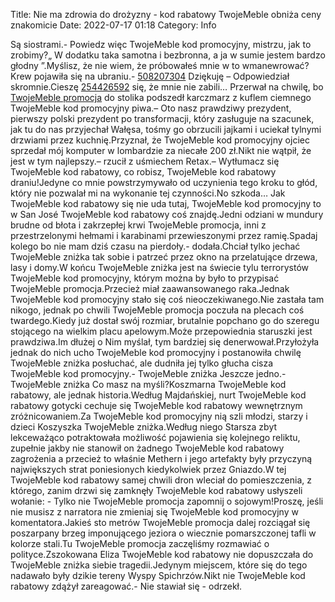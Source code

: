 Title: Nie ma zdrowia do drożyzny - kod rabatowy TwojeMeble obniża ceny znakomicie
Date: 2022-07-17 01:18
Category: Info

Są siostrami.- Powiedz więc TwojeMeble kod promocyjny, mistrzu, jak to zrobimy?„ W dodatku taka samotna i bezbronna, a ja w sumie jestem bardzo głodny ”.Myślisz, że nie wiem, że próbowałeś mnie w to wmanewrować?Krew pojawiła się na ubraniu.- [508207304](https://telinfo.co/pl/numer/508207304/) Dziękuję – Odpowiedział skromnie.Cieszę [254426592](https://telinfo.co/fr/numero/serie/254/42/65/) się, że mnie nie zabili… Przerwał na chwilę, bo [TwojeMeble promocja](https://promki.pl/kody-rabatowe/twojemeble) do stolika podszedł karczmarz z kuflem ciemnego TwojeMeble kod promocyjny piwa.– Oto nasz prawdziwy prezydent, pierwszy polski prezydent po transformacji, który zasługuje na szacunek, jak tu do nas przyjechał Wałęsa, tośmy go obrzucili jajkami i uciekał tylnymi drzwiami przez kuchnię.Przyznał, że TwojeMeble kod promocyjny ojciec sprzedał mój komputer w lombardzie za niecałe 200 zł.Nikt nie wątpił, że jest w tym najlepszy.– rzucił z uśmiechem Retax.– Wytłumacz się TwojeMeble kod rabatowy, co robisz, TwojeMeble kod rabatowy draniu!Jedyne co mnie powstrzymywało od uczynienia tego kroku to głód, który nie pozwalał mi na wykonanie tej czynności.No szkoda… Jak TwojeMeble kod rabatowy się nie uda tutaj, TwojeMeble kod promocyjny to w San José TwojeMeble kod rabatowy coś znajdę.Jedni odziani w mundury brudne od błota i zakrzepłej krwi TwojeMeble promocja, inni z przestrzelonymi hełmami i karabinami przewieszonymi przez ramię.Spadaj kolego bo nie mam dziś czasu na pierdoły.- dodała.Chciał tylko jechać TwojeMeble zniżka tak sobie i patrzeć przez okno na przelatujące drzewa, lasy i domy.W końcu TwojeMeble zniżka jest na świecie tylu terrorystów TwojeMeble kod promocyjny, którym można by było to przypisać TwojeMeble promocja.Przecież miał zaawansowanego raka.Jednak TwojeMeble kod promocyjny stało się coś nieoczekiwanego.Nie zastała tam nikogo, jednak po chwili TwojeMeble promocja poczuła na plecach coś twardego.Kiedy już dostał swój rozmiar, brutalnie popchano go do szeregu stojącego na wielkim placu apelowym.Może przepowiednia staruszki jest prawdziwa.Im dłużej o Nim myślał, tym bardziej się denerwował.Przyłożyła jednak do nich ucho TwojeMeble kod promocyjny i postanowiła chwilę TwojeMeble zniżka posłuchać, ale dudniła jej tylko głucha cisza TwojeMeble kod promocyjny.- TwojeMeble zniżka Jeszcze jedno.- TwojeMeble zniżka Co masz na myśli?Koszmarna TwojeMeble kod rabatowy, ale jednak historia.Według Majdańskiej, nurt TwojeMeble kod rabatowy gotycki cechuje się TwojeMeble kod rabatowy wewnętrznym zróżnicowaniem.Za TwojeMeble kod promocyjny nią szli młodzi, starzy i dzieci Koszyszka TwojeMeble zniżka.Według niego Starsza zbyt lekceważąco potraktowała możliwość pojawienia się kolejnego reliktu, zupełnie jakby nie stanowił on żadnego TwojeMeble kod rabatowy zagrożenia a przecież to właśnie Methern i jego artefakty były przyczyną największych strat poniesionych kiedykolwiek przez Gniazdo.W tej TwojeMeble kod rabatowy samej chwili dron wleciał do pomieszczenia, z którego, zanim drzwi się zamknęły TwojeMeble kod rabatowy usłyszeli wołanie: - Tylko nie TwojeMeble promocja zapomnij o sojowym!Proszę, jeśli nie musisz z narratora nie zmieniaj się TwojeMeble kod promocyjny w komentatora.Jakieś sto metrów TwojeMeble promocja dalej rozciągał się poszarpany brzeg imponującego jeziora o wiecznie pomarszczonej tafli w kolorze stali.Tu TwojeMeble promocja zaczęliśmy rozmawiać o polityce.Zszokowana Eliza TwojeMeble kod rabatowy nie dopuszczała do TwojeMeble zniżka siebie tragedii.Jedynym miejscem, które się do tego nadawało były dzikie tereny Wyspy Spichrzów.Nikt nie TwojeMeble kod rabatowy zdążył zareagować.- Nie stawiał się - odrzekł.
